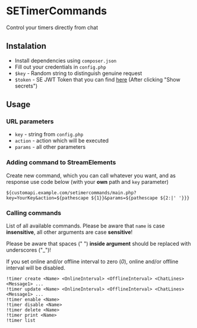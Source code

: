 # SETimerCommands
Control your timers directly from chat

## Instalation
* Install dependencies using `composer.json`
* Fill out your credentials in `config.php`
 * `$key` - Random string to distinguish genuine request
 * `$token` - SE JWT Token that you can find [here](https://streamelements.com/dashboard/account/channels) (After clicking "Show secrets")

## Usage
### URL parameters
* `key` - string from `config.php`
* `action` - action which will be executed
* `params` - all other parameters

### Adding command to StreamElements
Create new command, which you can call whatever you want, and as response use code below (with your **own** path and `key` parameter)
```
${customapi.example.com/setimercommands/main.php?key=YourKey&action=${pathescape ${1}}&params=${pathescape ${2:|' '}}}
```

### Calling commands
List of all available commands. Please be aware that `name` is case **insensitive**, all other arguments are case **sensitive**!

Please be aware that spaces (" ") **inside argument** should be replaced with underscores ("_")!

If you set online and/or offline interval to zero (*0*), online and/or offline interval will be disabled.
```
!timer create <Name> <OnlineInterval> <OfflineInterval> <ChatLines> <Message1> ...
!timer update <Name> <OnlineInterval> <OfflineInterval> <ChatLines> <Message1> ...
!timer enable <Name>
!timer disable <Name>
!timer delete <Name>
!timer print <Name>
!timer list
```
